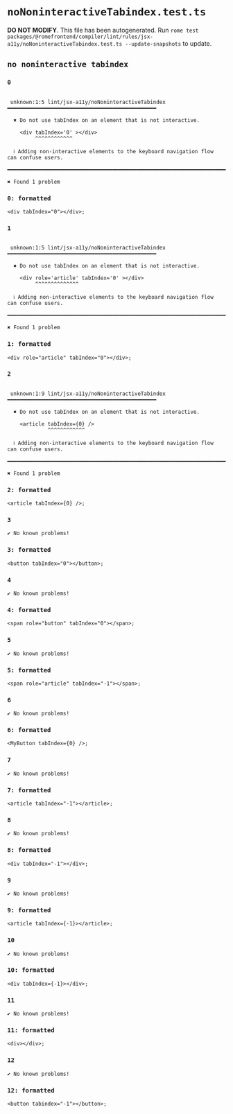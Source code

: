 # `noNoninteractiveTabindex.test.ts`

**DO NOT MODIFY**. This file has been autogenerated. Run `rome test packages/@romefrontend/compiler/lint/rules/jsx-a11y/noNoninteractiveTabindex.test.ts --update-snapshots` to update.

## `no noninteractive tabindex`

### `0`

```

 unknown:1:5 lint/jsx-a11y/noNoninteractiveTabindex ━━━━━━━━━━━━━━━━━━━━━━━━━━━━━━━━━━━━━━━━━━━━━━━━

  ✖ Do not use tabIndex on an element that is not interactive.

    <div tabIndex='0' ></div>
         ^^^^^^^^^^^^

  ℹ Adding non-interactive elements to the keyboard navigation flow can confuse users.

━━━━━━━━━━━━━━━━━━━━━━━━━━━━━━━━━━━━━━━━━━━━━━━━━━━━━━━━━━━━━━━━━━━━━━━━━━━━━━━━━━━━━━━━━━━━━━━━━━━━

✖ Found 1 problem

```

### `0: formatted`

```
<div tabIndex="0"></div>;

```

### `1`

```

 unknown:1:5 lint/jsx-a11y/noNoninteractiveTabindex ━━━━━━━━━━━━━━━━━━━━━━━━━━━━━━━━━━━━━━━━━━━━━━━━

  ✖ Do not use tabIndex on an element that is not interactive.

    <div role='article' tabIndex='0' ></div>
         ^^^^^^^^^^^^^^

  ℹ Adding non-interactive elements to the keyboard navigation flow can confuse users.

━━━━━━━━━━━━━━━━━━━━━━━━━━━━━━━━━━━━━━━━━━━━━━━━━━━━━━━━━━━━━━━━━━━━━━━━━━━━━━━━━━━━━━━━━━━━━━━━━━━━

✖ Found 1 problem

```

### `1: formatted`

```
<div role="article" tabIndex="0"></div>;

```

### `2`

```

 unknown:1:9 lint/jsx-a11y/noNoninteractiveTabindex ━━━━━━━━━━━━━━━━━━━━━━━━━━━━━━━━━━━━━━━━━━━━━━━━

  ✖ Do not use tabIndex on an element that is not interactive.

    <article tabIndex={0} />
             ^^^^^^^^^^^^

  ℹ Adding non-interactive elements to the keyboard navigation flow can confuse users.

━━━━━━━━━━━━━━━━━━━━━━━━━━━━━━━━━━━━━━━━━━━━━━━━━━━━━━━━━━━━━━━━━━━━━━━━━━━━━━━━━━━━━━━━━━━━━━━━━━━━

✖ Found 1 problem

```

### `2: formatted`

```
<article tabIndex={0} />;

```

### `3`

```
✔ No known problems!

```

### `3: formatted`

```
<button tabIndex="0"></button>;

```

### `4`

```
✔ No known problems!

```

### `4: formatted`

```
<span role="button" tabIndex="0"></span>;

```

### `5`

```
✔ No known problems!

```

### `5: formatted`

```
<span role="article" tabIndex="-1"></span>;

```

### `6`

```
✔ No known problems!

```

### `6: formatted`

```
<MyButton tabIndex={0} />;

```

### `7`

```
✔ No known problems!

```

### `7: formatted`

```
<article tabIndex="-1"></article>;

```

### `8`

```
✔ No known problems!

```

### `8: formatted`

```
<div tabIndex="-1"></div>;

```

### `9`

```
✔ No known problems!

```

### `9: formatted`

```
<article tabIndex={-1}></article>;

```

### `10`

```
✔ No known problems!

```

### `10: formatted`

```
<div tabIndex={-1}></div>;

```

### `11`

```
✔ No known problems!

```

### `11: formatted`

```
<div></div>;

```

### `12`

```
✔ No known problems!

```

### `12: formatted`

```
<button tabindex="-1"></button>;

```
